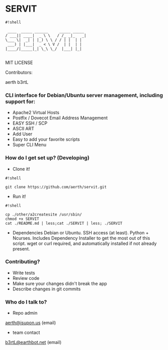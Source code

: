 # SERVIT #


```
#!shell

 ____  _____ ______     _____ _____ 
/ ___|| ____|  _ \ \   / /_ _|_   _|
\___ \|  _| | |_) \ \ / / | |  | |  
 ___) | |___|  _ < \ V /  | |  | |  
|____/|_____|_| \_\ \_/  |___| |_|  
                                   
```


MIT LICENSE

Contributors:

aerth
b3rtL


### CLI interface for Debian/Ubuntu server management, including support for: ###

* Apache2 Virtual Hosts
* Postfix / Dovecot Email Address Management
* EASY SSH / SCP
* ASCII ART
* Add User
* Easy to add your favorite scripts
* Super CLI Menu


### How do I get set up? (Developing) ###


* Clone it!
```
#!shell

git clone https://github.com/aerth/servit.git

```


* Run it!


```
#!shell

cp ./other/a2createsite /usr/sbin/
chmod +x SERVIT
cat ./README.md | less;cat ./SERVIT | less; ./SERVIT

```


* Dependencies
Debian or Ubuntu. SSH access (at least). Python + Ncurses. Includes Dependency Installer to get the most out of this script. wget or curl required, and automatically installed if not already present.


### Contributing? ###

* Write tests
* Review code
* Make sure your changes didn't break the app
* Describe changes in git commits

### Who do I talk to? ###

* Repo admin

aerth@isupon.us (email)

* team contact

b3rtL@earthbot.net (email)
